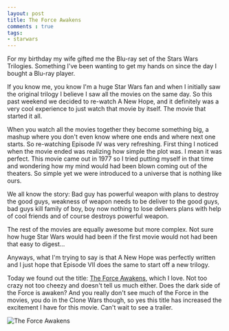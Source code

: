 ```yaml
---
layout: post
title: The Force Awakens
comments : true
tags:
- starwars
---
```


For my birthday my wife gifted me the Blu-ray set of the Stars Wars Trilogies. Something I've been wanting to get my hands on since the day I bought a Blu-ray player.

If you know me, you know I'm a huge Star Wars fan and when I initially saw the original trilogy I believe I saw all the movies on the same day. So this past weekend we decided to re-watch A New Hope, and it definitely was a very cool experience to just watch that movie by itself. The movie that started it all.

When you watch all the movies together they become something big, a mashup where you don't even know where one ends and where next one starts. So re-watching Episode IV was very refreshing. First thing I noticed when the movie ended was realizing how simple the plot was. I mean it was perfect. This movie came out in 1977 so I tried putting myself in that time and wondering how my mind would had been blown coming out of the theaters. So simple yet we were introduced to a universe that is nothing like ours.

We all know the story: Bad guy has powerful weapon with plans to destroy the good guys, weakness of weapon needs to be deliver to the good guys, bad guys kill family of boy, boy now nothing to lose delivers plans with help of cool friends and of course destroys powerful weapon. 

The rest of the movies are equally awesome but more complex. Not sure how huge Star Wars would had been if the first movie would not had been that easy to digest...

Anyways, what I'm trying to say is that A New Hope was perfectly written and I just hope that Episode VII does the same to start off a new trilogy.

Today we found out the title: <a href="https://twitter.com/starwars/status/530404275957293056" title="The Force Awakens">The Force Awakens</a>, which I love. Not too crazy not too cheezy and doesn't tell us much either. Does the dark side of the Force is awaken? And you really don't see much of the Force in the movies, you do in the Clone Wars though, so yes this title has increased the excitement I have for this movie. Can't wait to see a trailer.

<img src="https://pbs.twimg.com/media/B1xf4O0IUAAea_3.jpg" alt="The Force Awakens">